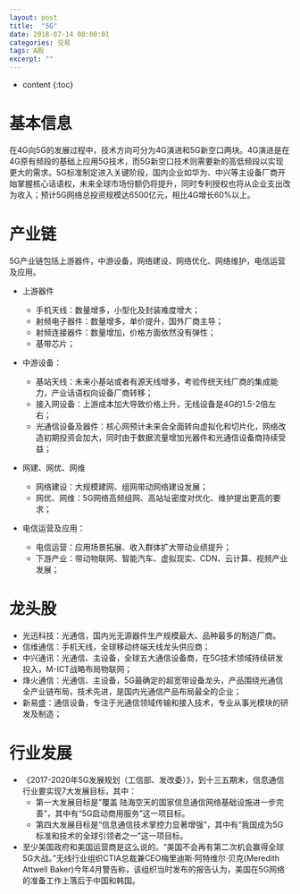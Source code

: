 ```yaml
---
layout: post
title:  "5G"
date: 2018-07-14 00:00:01
categories: 交易
tags: A股
excerpt: ""
---
```


* content
{:toc}

# 基本信息
在4G向5G的发展过程中，技术方向可分为4G演进和5G新空口两块。4G演进是在4G原有频段的基础上应用5G技术，而5G新空口技术则需要新的高低频段以实现更大的需求。5G标准制定进入关键阶段，国内企业如华为、中兴等主设备厂商开始掌握核心话语权，未来全球市场份额仍将提升，同时专利授权也将从企业支出改为收入；预计5G网络总投资规模达6500亿元，相比4G增长60%以上。


# 产业链
5G产业链包括上游器件，中游设备，网络建设、网络优化、网络维护，电信运营及应用。
* 上游器件
  + 手机天线：数量增多，小型化及封装难度增大；
  + 射频电子器件：数量增多，单价提升，国外厂商主导；
  + 射频连接器件：数量增加，价格方面依然没有弹性；
  + 基带芯片；

* 中游设备：
  + 基站天线：未来小基站或者有源天线增多，考验传统天线厂商的集成能力，产业话语权向设备厂商转移；
  + 接入网设备：上游成本加大导致价格上升，无线设备是4G的1.5-2倍左右；
  + 光通信设备及器件：核心网预计未来会全面转向虚拟化和切片化，网络改造初期投资会加大，同时由于数据流量增加光器件和光通信设备商持续受益；

* 网建、网优、网维
  + 网络建设：大规模建网、组网带动网络建设发展；
  + 网优、网维：5G网络高频组网、高站址密度对优化、维护提出更高的要求；

* 电信运营及应用：
  + 电信运营：应用场景拓展、收入群体扩大带动业绩提升；
  + 下游产业：带动物联网、智能汽车、虚拟现实、CDN、云计算、视频产业发展；


# 龙头股
* 光迅科技：光通信，国内光无源器件生产规模最大、品种最多的制造厂商。
* 信维通信：手机天线，全球移动终端天线龙头供应商；
* 中兴通讯：光通信、主设备，全球五大通信设备商，在5G技术领域持续研发投入，M-ICT战略布局物联网；
* 烽火通信：光通信、主设备，5G最确定的超宽带设备龙头，产品围绕光通信全产业链布局，技术先进，是国内光通信产品布局最全的企业；
* 新易盛：通信设备，专注于光通信领域传输和接入技术，专业从事光模块的研发及制造；


# 行业发展
* 《2017-2020年5G发展规划（工信部、发改委）》，到十三五期末，信息通信行业要实现7大发展目标，其中：
  + 第一大发展目标是”覆盖
陆海空天的国家信息通信网络基础设施进一步完善”，其中有“5G启动商用服务”这一项目标。
  + 第四大发展目标是“信息通信技术掌控力显著增强”，其中有“我国成为5G标准和技术的全球引领者之一”这一项目标。
* 至少美国政府和美国运营商是这么说的。“美国不会再有第二次机会赢得全球5G大战。”无线行业组织CTIA总裁兼CEO梅里迪斯·阿特维尔·贝克(Meredith Attwell Baker)今年4月警告称，该组织当时发布的报告认为，美国在5G网络的准备工作上落后于中国和韩国。






